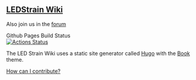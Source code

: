 ## [LEDStrain Wiki](https://wiki.ledstrain.org)

Also join us in the [forum](https://ledstrain.org)

Github Pages Build Status  
[![Actions Status](https://github.com/ledstrain/wiki.ledstrain.org/workflows/github-pages/badge.svg)](https://github.com/ledstrain/wiki.ledstrain.org/actions)

The LED Strain Wiki uses a static site generator called [Hugo](https://gohugo.io/) with the [Book](https://themes.gohugo.io/hugo-book/) theme.

[How can I contribute?](https://wiki.ledstrain.org/docs/appendix/ledstrain/#contributing)
